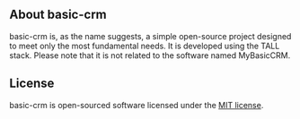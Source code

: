## About basic-crm

basic-crm is, as the name suggests, a simple open-source project designed to meet only the most fundamental needs. It is developed using the TALL stack. Please note that it is not related to the software named MyBasicCRM.
## License

basic-crm is open-sourced software licensed under the [MIT license](https://opensource.org/licenses/MIT).
